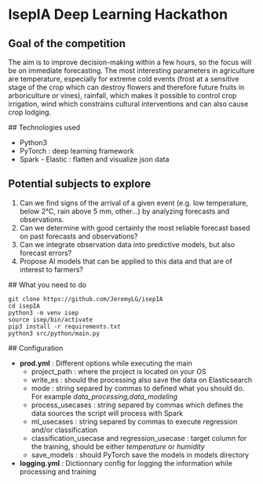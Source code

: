 # IsepIA Deep Learning Hackathon

## Goal of the competition

The aim is to improve decision-making within a few hours, so the focus will be on immediate
forecasting. The most interesting parameters in agriculture are temperature, especially
for extreme cold events (frost at a sensitive stage of the crop which can destroy flowers
and therefore future fruits in arboriculture or vines), rainfall, which makes it possible to
control crop irrigation, wind which constrains cultural interventions and can also cause
crop lodging.

## Technologies used

- Python3
- PyTorch : deep learning framework
- Spark - Elastic : flatten and visualize json data

## Potential subjects to explore

1. Can we find signs of the arrival of a given event (e.g. low temperature, below 2°C, rain above 5 mm, other...) by analyzing forecasts and observations.
2. Can we determine with good certainty the most reliable forecast based on past forecasts and observations?
3. Can we integrate observation data into predictive models, but also forecast errors?
4. Propose AI models that can be applied to this data and that are of interest to farmers?

## What you need to do

```shell
git clone https://github.com/JeremyLG/isepIA
cd isepIA
python3 -m venv isep
source isep/bin/activate
pip3 install -r requirements.txt
python3 src/python/main.py
```

## Configuration

- **prod.yml** : Different options while executing the main
  - project_path : where the project is located on your OS
  - write_es : should the processing also save the data on Elasticsearch
  - mode : string separed by commas to defined what you should do. For example *data_processing,data_modeling*
  - process_usecases : string separed by commas which defines the data sources the script will process with Spark
  - ml_usecases : string separed by commas to execute regression and/or classification
  - classification_usecase and regression_usecase : target column for the training, should be either *temperature* or *humidity*
  - save_models : should PyTorch save the models in models directory
- **logging.yml** : Dictionnary config for logging the information while processing and training
